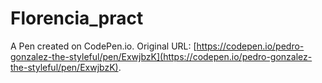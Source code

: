 # Florencia_pract

A Pen created on CodePen.io. Original URL: [https://codepen.io/pedro-gonzalez-the-styleful/pen/ExwjbzK](https://codepen.io/pedro-gonzalez-the-styleful/pen/ExwjbzK).


